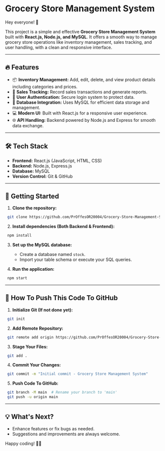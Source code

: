 # Grocery Store Management System

Hey everyone! 👋

This project is a simple and effective **Grocery Store Management System** built with **React.js, Node.js, and MySQL**. It offers a smooth way to manage grocery store operations like inventory management, sales tracking, and user handling, with a clean and responsive interface.

---

## 🔥 Features
- 📦 **Inventory Management:** Add, edit, delete, and view product details including categories and prices.  
- 💸 **Sales Tracking:** Record sales transactions and generate reports.  
- 🔐 **User Authentication:** Secure login system to protect data.  
- 💾 **Database Integration:** Uses MySQL for efficient data storage and management.  
- 💻 **Modern UI:** Built with React.js for a responsive user experience.  
- 🌐 **API Handling:** Backend powered by Node.js and Express for smooth data exchange.  

---

## 🛠 Tech Stack
- **Frontend:** React.js (JavaScript, HTML, CSS)  
- **Backend:** Node.js, Express.js  
- **Database:** MySQL  
- **Version Control:** Git & GitHub  

---

## 🚀 Getting Started
1. **Clone the repository:**  
```bash
 git clone https://github.com/PrOffesOR20004/Grocery-Store-Management-System.git
```

2. **Install dependencies (Both Backend & Frontend):**  
```bash
 npm install
```

3. **Set up the MySQL database:**  
   - Create a database named `stock`.
   - Import your table schema or execute your SQL queries.

4. **Run the application:**  
```bash
 npm start
```

---

## 📂 How To Push This Code To GitHub

1. **Initialize Git (If not done yet):**  
```bash
 git init
```

2. **Add Remote Repository:**  
```bash
 git remote add origin https://github.com/PrOffesOR20004/Grocery-Store-Management.git
```

3. **Stage Your Files:**  
```bash
 git add .
```

4. **Commit Your Changes:**  
```bash
 git commit -m "Initial commit - Grocery Store Management System"
```

5. **Push Code To GitHub:**  
```bash
 git branch -M main  # Rename your branch to 'main'
 git push -u origin main
```

---

## 💡 What's Next?
- Enhance features or fix bugs as needed.
- Suggestions and improvements are always welcome.

Happy coding! 🚀😊


